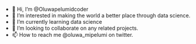 - 👋 Hi, I’m @Oluwapelumidcoder
- 👀 I’m interested in making the world a better place through data science.
- 🌱 I’m currently learning data science
- 💞️ I’m looking to collaborate on any related projects.
- 📫 How to reach me @oluwa_mipelumi on twitter.

<!---
Oluwapelumidcoder/Oluwapelumidcoder is a ✨ special ✨ repository because its `README.md` (this file) appears on your GitHub profile.
You can click the Preview link to take a look at your changes.
--->
